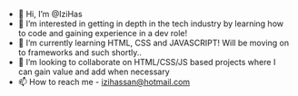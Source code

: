 - 👋 Hi, I’m @IziHas
- 👀 I’m interested in getting in depth in the tech industry by learning how to code and gaining experience in a dev role! 
- 🌱 I’m currently learning HTML, CSS and JAVASCRIPT! Will be moving on to frameworks and such shortly..
- 💞️ I’m looking to collaborate on HTML/CSS/JS based projects where I can gain value and add when necessary
- 📫 How to reach me - izihassan@hotmail.com

<!---
IziHas/IziHas is a ✨ special ✨ repository because its `README.md` (this file) appears on your GitHub profile.
You can click the Preview link to take a look at your changes.
--->
